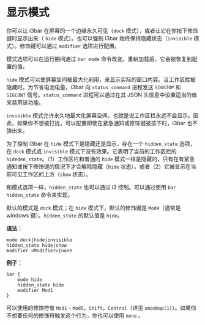 # 显示模式

你可以让 i3bar 在屏幕的一个边缘永久可见（`dock` 模式），或者让它在你按下修饰键时显示出来（ `hide` 模式）。也可以强制 i3bar 始终保持隐藏状态（`invisible` 模式）。修饰键可以通过 `modifier` 选项进行配置。

模式选项可以在运行期间通过 `bar mode` 命令改变。重新加载后，它会被恢复到配置的值。

`hide` 模式可以使屏幕空间被最大化利用，来显示实际的窗口内容。当工作区栏被隐藏时，为节省电池电量，i3bar 向 `status_command` 进程发送 `SIGSTOP` 和 `SIGCONT` 信号。`status_command` 进程可以通过在其 JSON 头信息中设置适当的值来禁用该功能。

`invisible` 模式允许永久地最大化屏幕空间，也就是说工作区栏永远不会显示。因此，如果你不想被打扰，可以配置即使在紧急通知或修饰键被按下时，i3bar 也不弹出来。

为了控制 i3bar 在 `hide` 模式下是隐藏还是显示，存在一个 `hidden_state` 选项，在 `dock` 模式或 `invisible` 模式下没有效果。它表明了当前的工作区栏的 `hideden_state`。（1）工作区栏和普通的 `hide` 模式一样是隐藏的，只有在有紧急通知或按下修饰键的情况下才会解除隐藏（`hide` 状态），或者（2）它被显示在当前可见工作区的上方（`show` 状态）。

和模式选项一样，`hidden_state` 也可以通过 i3 控制。可以通过使用 `bar hidden_state` 命令来实现。

默认的模式是 `dock` 模式；在 `hide` 模式下，默认的修饰键是 `Mod4`（通常是 windows 键）。`hidden_state` 的默认值是 `hide`。

**语法：**

```
mode dock|hide|invisible
hidden_state hide|show
modifier <Modifier>|none
```

**例子：**

```
bar {
    mode hide
    hidden_state hide
    modifier Mod1
}
```

可以使用的修饰符有 `Mod1` - `Mod5`，`Shift`，`Control`（详见 `xmodmap(1)`）。如果你不想要任何的修饰符触发这个行为，你也可以使用 `none` 。
